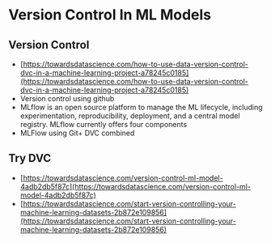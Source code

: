 # Version Control In ML Models

## Version Control

* [https://towardsdatascience.com/how-to-use-data-version-control-dvc-in-a-machine-learning-project-a78245c0185](https://towardsdatascience.com/how-to-use-data-version-control-dvc-in-a-machine-learning-project-a78245c0185)
* Version control using github
* MLflow is an open source platform to manage the ML lifecycle, including experimentation, reproducibility, deployment, and a central model registry. MLflow currently offers four components
* MLFlow using Git+ DVC combined

## Try DVC

* [https://towardsdatascience.com/version-control-ml-model-4adb2db5f87c](https://towardsdatascience.com/version-control-ml-model-4adb2db5f87c)
* [https://towardsdatascience.com/start-version-controlling-your-machine-learning-datasets-2b872e109856](https://towardsdatascience.com/start-version-controlling-your-machine-learning-datasets-2b872e109856)

